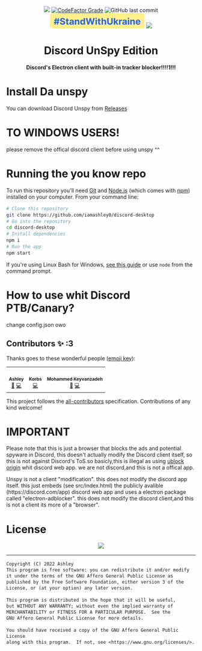 
<div align="center">
<img src="https://user-images.githubusercontent.com/65588168/163461090-8a8f6876-a5b3-4d3e-8c6a-1f1be4993f76.png">
<a href="https://www.codefactor.io/repository/github/iamashley0/discord-desktop"><img alt="CodeFactor Grade" src="https://img.shields.io/codefactor/grade/github/iamashley0/discord-unspy"></a>
  <img alt="GitHub last commit" src="https://img.shields.io/github/last-commit/iamashley0/discord-unspy">
     <img src="https://raw.githubusercontent.com/vshymanskyy/StandWithUkraine/main/badges/StandWithUkraine.svg">
<!-- ALL-CONTRIBUTORS-BADGE:START - Do not remove or modify this section -->
<img src="https://img.shields.io/badge/all_contributors-4-pink.svg?style=flat-square">
<!-- ALL-CONTRIBUTORS-BADGE:END -->

 
# Discord UnSpy Edition

**Discord's Electron client with built-in tracker blocker!!!!1!!!**

</div>

# Install Da unspy

You can download Discord Unspy from [Releases](https://github.com/iamashley0/discord-desktop/releases)


# TO WINDOWS USERS!
please remove the offical discord client before using unspy ^^

# Running the you know repo

To run this repository you'll need [Git](https://git-scm.com/) and [Node.js](https://nodejs.org/en/download) (which comes with [npm](https://npmjs.com/)) installed on your computer. From your command line:

```bash
# Clone this repository
git clone https://github.com/iamashley0/discord-desktop
# Go into the repository
cd discord-desktop
# Install dependencies
npm i
# Run the app
npm start
```
If you're using Linux Bash for Windows, [see this guide](https://www.howtogeek.com/261575/how-to-run-graphical-linux-desktop-applications-from-windows-10s-bash-shell) or use `node` from the command prompt.

# How to use whit Discord PTB/Canary?

change config.json owo

## Contributors ✨ :3 

Thanks goes to these wonderful people ([emoji key](https://allcontributors.org/docs/en/emoji-key)):

<!-- ALL-CONTRIBUTORS-LIST:START - Do not remove or modify this section -->
<!-- prettier-ignore-start -->
<!-- markdownlint-disable -->
<table>
  <tr>
        <td align="center"><a href="https://iamashley.xyz"><img src="https://avatars.githubusercontent.com/u/65588168?v=4?s=100" width="100px;" alt=""/><br /><sub><b>Ashley</b></sub></a><br /><a href="#maintenance-iamashley0" title="Maintenance">🚧</a> <a href="https://github.com/iamashley0/discord-desktop/commits?author=iamashley0" title="Code">💻</a></td>
    <td align="center"><a href="https://korbsstudio.com"><img src="https://avatars.githubusercontent.com/u/51213244?v=4?s=100" width="100px;" alt=""/><br /><sub><b>Korbs</b></sub></a><br /><a href="https://github.com/iamashley0/discord-desktop/commits?author=KorbsStudio" title="Code">💻</a></td>
    <td align="center"><a href="https://github.com/VoltrexMaster"><img src="https://avatars.githubusercontent.com/u/62040526?v=4?s=100" width="100px;" alt=""/><br /><sub><b>Mohammed Keyvanzadeh</b></sub></a><br /><a href="#maintenance-VoltrexMaster" title="Maintenance">🚧</a> <a href="https://github.com/iamashley0/discord-desktop/commits?author=VoltrexMaster" title="Code">💻</a></td>
    </tr>
</table>

<!-- markdownlint-restore -->
<!-- prettier-ignore-end -->

<!-- ALL-CONTRIBUTORS-LIST:END -->

This project follows the [all-contributors](https://github.com/all-contributors/all-contributors) specification. Contributions of any kind welcome!

# IMPORTANT
<p>Please note that this is just a browser that blocks the ads and potential spyware in Discord, this doesn't actually modify the Discord client itself, so this is not against Discord's ToS.so basicly,this is illegal as using <a href="https://ublockorigin.com/">ublock origin</a> whit discord web app. we are not discord,and this is not a offical app.</p>

<p>
Unspy is not a client "modification". this does not modify the discord app itself. this just embeds (see src/index.html) the publicly avalible (https://discord.com/app) discord web app and uses a electron package called "electron-adblocker". this does not modify the discord client,and this is not a client its more of a "browser".
</p>

# License
<div align="center">
<img src="https://www.gnu.org/graphics/agplv3-with-text-162x68.png">
<hr>
   </div>
   
    Copyright (C) 2022 Ashley
    This program is free software: you can redistribute it and/or modify
    it under the terms of the GNU Affero General Public License as
    published by the Free Software Foundation, either version 3 of the
    License, or (at your option) any later version.

    This program is distributed in the hope that it will be useful,
    but WITHOUT ANY WARRANTY; without even the implied warranty of
    MERCHANTABILITY or FITNESS FOR A PARTICULAR PURPOSE.  See the
    GNU Affero General Public License for more details.

    You should have received a copy of the GNU Affero General Public License
    along with this program.  If not, see <https://www.gnu.org/licenses/>.
